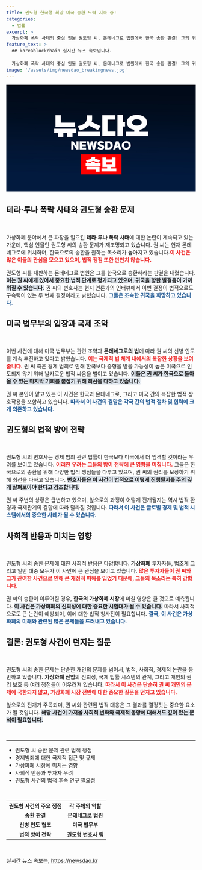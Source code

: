 ```yaml
---
title: 권도형 한국행 희망 미국 송환 노력 지속 중!
categories:
  - 법률
excerpt: >
  가상화폐 폭락 사태의 중심 인물 권도형 씨, 몬테네그로 법원에서 한국 송환 판결! 그의 귀국이 어떻게 이뤄질지, 그리고 미국 인도 가능성은? 진실을 밝혀줄 그 순간을 기다려 보세요!
feature_text: >
  ## koreablockchain 실시간 뉴스 속보입니다.

  가상화폐 폭락 사태의 중심 인물 권도형 씨, 몬테네그로 법원에서 한국 송환 판결! 그의 귀국이 어떻게 이뤄질지, 그리고 미국 인도 가능성은? 진실을 밝혀줄 그 순간을 기다려 보세요!
image: '/assets/img/newsdao_breakingnews.jpg'
---
```


<p><img src="/assets/img/newsdao_breakingnews.jpg" alt="koreablockchain 속보" /></p>

<h2 data-ke-size="size26">테라·루나 폭락 사태와 권도형 송환 문제</h2>

<p data-ke-size="size16">&nbsp;</p>

<p>가상화폐 분야에서 큰 파장을 일으킨 <b>테라·루나 폭락 사태</b>에 대한 논란이 계속되고 있는 가운데, 핵심 인물인 권도형 씨의 송환 문제가 재조명되고 있습니다. 권 씨는 현재 몬테네그로에 위치하며, 한국으로의 송환을 원하는 목소리가 높아지고 있습니다.<b><span style="color: #ee2323;">이 사건은 많은 이들의 관심을 모으고 있으며, 법적 쟁점 또한 만만치 않습니다.</span></b> </p>

<p>권도형 씨를 재판하는 몬테네그로 법원은 그를 한국으로 송환하라는 판결을 내렸습니다. <b><span style="background-color: #21538527;">이는 권 씨에게 있어서 중요한 법적 단계로 평가되고 있으며, 귀국을 향한 발걸음이 가까워질 수 있습니다.</span></b> 권 씨의 변호사는 현지 언론과의 인터뷰에서 이번 결정이 법적으로도 구속력이 있는 두 번째 결정이라고 밝혔습니다. <b><span style="color: #1a5490;">그들은 조속한 귀국을 희망하고 있습니다.</span></b> </p>

<h2 data-ke-size="size26">미국 법무부의 입장과 국제 조약</h2>

<p data-ke-size="size16">&nbsp;</p>

<p>이번 사건에 대해 미국 법무부는 관련 조약과 <b>몬테네그로의 법</b>에 따라 권 씨의 신병 인도를 계속 추진하고 있다고 밝혔습니다. <b><span style="color: #ee2323;">이는 국제적 법 체계 내에서의 복잡한 상황을 보여줍니다.</span></b> 권 씨 측은 경제 범죄로 인해 한국보다 중형을 받을 가능성이 높은 미국으로 인도되지 않기 위해 날카로운 법적 싸움을 벌이고 있습니다. <b><span style="background-color: #21538527;">이들은 권 씨가 한국으로 돌아올 수 있는 마지막 기회를 붙잡기 위해 최선을 다하고 있습니다.</span></b> </p>

<p>권 씨 본인이 맡고 있는 이 사건은 한국과 몬테네그로, 그리고 미국 간의 복잡한 법적 상호작용을 포함하고 있습니다. <b><span style="color: #1a5490;">따라서 이 사건의 결말은 각국 간의 법적 절차 및 협력에 크게 의존하고 있습니다.</span></b></p>

<h2 data-ke-size="size26">권도형의 법적 방어 전략</h2>

<p data-ke-size="size16">&nbsp;</p>

<p>권도형 씨의 변호사는 경제 범죄 관련 법률이 한국보다 미국에서 더 엄격할 것이라는 우려를 보이고 있습니다. <b><span style="color: #ee2323;">이러한 우려는 그들의 방어 전략에 큰 영향을 미칩니다.</span></b> 그들은 한국으로의 송환을 위해 다양한 법적 쟁점들을 다루고 있으며, 권 씨의 권리를 보장하기 위해 최선을 다하고 있습니다. <b><span style="background-color: #21538527;">변호사들은 이 사건이 법적으로 어떻게 진행될지를 주의 깊게 살펴보아야 한다고 강조합니다.</span></b> </p>

<p>권 씨 주변의 상황은 급변하고 있으며, 앞으로의 과정이 어떻게 전개될지는 역시 법적 환경과 국제관계의 결합에 따라 달라질 것입니다. <b><span style="color: #1a5490;">따라서 이 사건은 글로벌 경제 및 법적 시스템에서의 중요한 사례가 될 수 있습니다.</span></b></p>

<h2 data-ke-size="size26">사회적 반응과 미치는 영향</h2>

<p data-ke-size="size16">&nbsp;</p>

<p>권도형 씨의 송환 문제에 대한 사회적 반응은 다양합니다. <b>가상화폐</b> 투자자들, 법조계 그리고 일반 대중 모두가 이 사안에 큰 관심을 보이고 있습니다. <b><span style="color: #ee2323;">많은 투자자들이 권 씨와 그가 관여한 사건으로 인해 큰 재정적 피해를 입었기 때문에, 그들의 목소리는 특히 강합니다.</span></b> </p>

<p>권 씨의 송환이 이루어질 경우, <b>한국의 가상화폐 시장</b>에 미칠 영향은 클 것으로 예측됩니다. <b><span style="background-color: #21538527;">이 사건은 가상화폐의 신뢰성에 대한 중요한 시험대가 될 수 있습니다.</span></b> 따라서 사회적으로도 큰 논란이 예상되며, 이에 대한 법적 청사진이 필요합니다. <b><span style="color: #1a5490;">결국, 이 사건은 가상화폐의 미래와 관련된 많은 문제들을 드러내고 있습니다.</span></b></p>

<h2 data-ke-size="size26">결론: 권도형 사건이 던지는 질문</h2>

<p data-ke-size="size16">&nbsp;</p>

<p>권도형 씨의 송환 문제는 단순한 개인의 문제를 넘어서, 법적, 사회적, 경제적 논란을 동반하고 있습니다. <b>가상화폐 산업</b>의 신뢰성, 국제 법률 시스템의 관계, 그리고 개인의 권리 보호 등 여러 쟁점들이 어우러져 있습니다. <b><span style="color: #ee2323;">따라서 이 사건은 단순히 권 씨 개인의 문제에 국한되지 않고, 가상화폐 시장 전반에 대한 중요한 질문을 던지고 있습니다.</span></b> </p>

<p>앞으로의 전개가 주목되며, 권 씨와 관련된 법적 대응은 그 결과를 결정짓는 중요한 요소가 될 것입니다. <b><span style="background-color: #21538527;">해당 사건이 가져올 사회적 변화와 국제적 동향에 대해서도 깊이 있는 분석이 필요합니다.</span></b> </p>

<p data-ke-size="size16">&nbsp;</p>

<hr />

<ul>
<li>권도형 씨 송환 문제 관련 법적 쟁점</li>
<li>경제범죄에 대한 국제적 접근 및 규제</li>
<li>가상화폐 시장에 미치는 영향</li>
<li>사회적 반응과 투자자 우려</li>
<li>권도형 사건의 법적 후속 연구 필요성</li>
</ul>

<p data-ke-size="size16">&nbsp;</p>

<table style="width: 100%;">
<tr>
<td style="text-align: center; height: 17px;"><b>권도형 사건의 주요 쟁점</b></td>
<td style="text-align: center; height: 17px;"><b>각 주체의 역할</b></td>
</tr>
<tr>
<td style="text-align: center; height: 17px;"><b>송환 판결</b></td>
<td style="text-align: center; height: 17px;"><b>몬테네그로 법원</b></td>
</tr>
<tr>
<td style="text-align: center; height: 17px;"><b>신병 인도 협조</b></td>
<td style="text-align: center; height: 17px;"><b>미국 법무부</b></td>
</tr>
<tr>
<td style="text-align: center; height: 17px;"><b>법적 방어 전략</b></td>
<td style="text-align: center; height: 17px;"><b>권도형 변호사 팀</b></td>
</tr>
</table>

<p data-ke-size="size16">&nbsp;</p>
실시간 뉴스 속보는, <a href="https://newsdao.kr" rel="dofollow">https://newsdao.kr</a>


